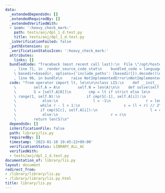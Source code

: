 ```yaml
---
data:
  _extendedDependsOn: []
  _extendedRequiredBy: []
  _extendedVerifiedWith:
  - icon: ':heavy_check_mark:'
    path: tests/aoj/dpl_1_d.test.py
    title: tests/aoj/dpl_1_d.test.py
  _isVerificationFailed: false
  _pathExtension: py
  _verificationStatusIcon: ':heavy_check_mark:'
  attributes:
    links: []
  bundledCode: "Traceback (most recent call last):\n  File \"/opt/hostedtoolcache/PyPy/3.7.13/x64/site-packages/onlinejudge_verify/documentation/build.py\"\
    , line 71, in _render_source_code_stat\n    bundled_code = language.bundle(stat.path,\
    \ basedir=basedir, options={'include_paths': [basedir]}).decode()\n  File \"/opt/hostedtoolcache/PyPy/3.7.13/x64/site-packages/onlinejudge_verify/languages/python.py\"\
    , line 96, in bundle\n    raise NotImplementedError\nNotImplementedError\n"
  code: "from operator import lt, le\n\n\nclass LIS:\n    def __init__(self, A):\n\
    \        self.A = A\n        self.N = len(A)\n\n    def solve(self, strict=True):\n\
    \        S = [self.A[0]]\n        cmp = lt if strict else le\n        for i in\
    \ range(1, self.N):\n            if cmp(S[-1], self.A[i]):\n                S.append(self.A[i])\n\
    \            else:\n                l = -1\n                r = len(S)\n     \
    \           while r - l > 1:\n                    c = (l + r) // 2\n         \
    \           if cmp(S[c], self.A[i]):\n                        l = c\n        \
    \            else:\n                        r = c\n                S[r] = self.A[i]\n\
    \        return len(S)\n"
  dependsOn: []
  isVerificationFile: false
  path: library/lis.py
  requiredBy: []
  timestamp: '2023-01-10 19:45:22+09:00'
  verificationStatus: LIBRARY_ALL_AC
  verifiedWith:
  - tests/aoj/dpl_1_d.test.py
documentation_of: library/lis.py
layout: document
redirect_from:
- /library/library/lis.py
- /library/library/lis.py.html
title: library/lis.py
---
```

